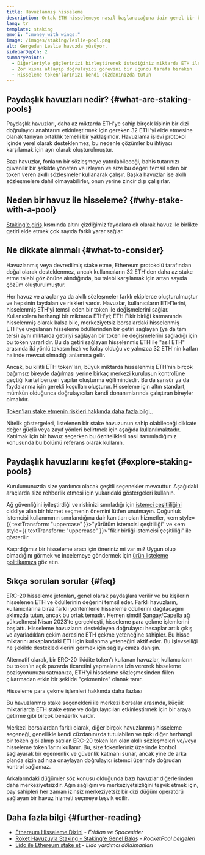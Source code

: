 ```yaml
---
title: Havuzlanmış hisseleme
description: Ortak ETH hisselemeye nasıl başlanacağına dair genel bir bakış
lang: tr
template: staking
emoji: ":money_with_wings:"
image: /images/staking/leslie-pool.png
alt: Gergedan Leslie havuzda yüzüyor.
sidebarDepth: 2
summaryPoints:
  - Diğerleriyle güçlerinizi birleştirerek istediğiniz miktarda ETH ile hisse alın ve ödüller kazanın
  - Zor kısmı atlayıp doğrulayıcı görevini bir üçüncü tarafa bırakın
  - Hisseleme token'larınızı kendi cüzdanınızda tutun
---
```


## Paydaşlık havuzları nedir? {#what-are-staking-pools}

Paydaşlık havuzları, daha az miktarda ETH'ye sahip birçok kişinin bir dizi doğrulayıcı anahtarını etkinleştirmek için gereken 32 ETH'yi elde etmesine olanak tanıyan ortaklık temelli bir yaklaşımdır. Havuzlama işlevi protokol içinde yerel olarak desteklenmez, bu nedenle çözümler bu ihtiyacı karşılamak için ayrı olarak oluşturulmuştur.

Bazı havuzlar, fonların bir sözleşmeye yatırılabileceği, bahis tutarınızı güvenilir bir şekilde yöneten ve izleyen ve size bu değeri temsil eden bir token veren akıllı sözleşmeler kullanarak çalışır. Başka havuzlar ise akıllı sözleşmelere dahil olmayabilirler, onun yerine zincir dışı çalışırlar.

## Neden bir havuz ile hisseleme? {#why-stake-with-a-pool}

[Staking'e giriş](/staking/) kısmında altını çizdiğimiz faydalara ek olarak havuz ile birlikte getiri elde etmek çok sayıda farklı yarar sağlar.

<CardGrid>
  <Card title="Düşük giriş engeli" emoji="🐟" description="Not a whale? No problem. Most staking pools let you stake virtually any amount of ETH by joining forces with other stakers, unlike staking solo which requires 32 ETH." />
  <Card title="Hemen hisseleyin" emoji=":stopwatch:" description="Staking with a pool is as easy as a token swap. No need to worry about hardware setup and node maintenance. Pools allow you to deposit your ETH which enables node operators to run validators. Rewards are then distributed to contributors minus a fee for node operations." />
  <Card title="Jetonları hisseleme" emoji=":droplet:" description="Many staking pools provide a token that represents a claim on your staked ETH and the rewards it generates. This allows you to make use of your staked ETH, e.g. as collateral in DeFi applications." />
</CardGrid>

<StakingComparison page="pools" />

## Ne dikkate alınmalı {#what-to-consider}

Havuzlanmış veya devredilmiş stake etme, Ethereum protokolü tarafından doğal olarak desteklenmez, ancak kullanıcıların 32 ETH'den daha az stake etme talebi göz önüne alındığında, bu talebi karşılamak için artan sayıda çözüm oluşturulmuştur.

Her havuz ve araçlar ya da akıllı sözleşmeler farklı ekiplerce oluşturulmuştur ve hepsinin faydaları ve riskleri vardır. Havuzlar, kullanıcıların ETH'lerini, hisselenmiş ETH'yi temsil eden bir token ile değişmelerini sağlar. Kullanıcılara herhangi bir miktarda ETH'yi; ETH Fikir birliği katmanında hisselenmiş olarak kalsa bile, merkeziyetsiz borsalardaki hisselenmiş ETH'ye uygulanan hisseleme ödüllerinden bir getiri sağlayan (ya da tam tersi) aynı miktarda getiriyi sağlayan bir token ile değişmelerini sağladığı için bu token yararlıdır. Bu da getiri sağlayan hisselenmiş ETH ile "asıl ETH" arasında iki yönlü takasın hızlı ve kolay olduğu ve yalnızca 32 ETH'nin katları halinde mevcut olmadığı anlamına gelir.

Ancak, bu kilitli ETH token'ları, büyük miktarda hisselenmiş ETH'nin birçok bağımsız bireyde dağılması yerine birkaç merkezi kuruluşun kontrolüne geçtiği kartel benzeri yapılar oluşturma eğilimindedir. Bu da sansür ya da faydalanma için gerekli koşulları oluşturur. Hisseleme için altın standart, mümkün olduğunca doğrulayıcıları kendi donanımlarında çalıştıran bireyler olmalıdır.

[Token'ları stake etmenin riskleri hakkında daha fazla bilgi.](https://notes.ethereum.org/@djrtwo/risks-of-lsd).

Nitelik göstergeleri, listelenen bir stake havuzunun sahip olabileceği dikkate değer güçlü veya zayıf yönleri belirtmek için aşağıda kullanılmaktadır. Katılmak için bir havuz seçerken bu öznitelikleri nasıl tanımladığımız konusunda bu bölümü referans olarak kullanın.

<StakingConsiderations page="pools" />

## Paydaşlık havuzlarını keşfet {#explore-staking-pools}

Kurulumunuzda size yardımcı olacak çeşitli seçenekler mevcuttur. Aşağıdaki araçlarda size rehberlik etmesi için yukarıdaki göstergeleri kullanın.

<ProductDisclaimer />

<StakingProductsCardGrid category="pools" />

Ağ güvenliğini iyileştirdiği ve riskinizi sınırladığı için [istemci çeşitliliğini](/developers/docs/nodes-and-clients/client-diversity/) ciddiye alan bir hizmet seçmenin önemini lütfen unutmayın. Çoğunluk istemcisi kullanımının sınırlandığına dair kanıtları olan hizmetler, <em style={{ textTransform: "uppercase" }}>"yürütüm istemcisi çeşitliliği"</em> ve <em style={{ textTransform: "uppercase" }}>"fikir birliği istemcisi çeşitliliği"</em> ile gösterilir.

Kaçırdığımız bir hisseleme aracı için öneriniz mi var mı? Uygun olup olmadığını görmek ve incelemeye göndermek için [ürün listeleme politikamıza](/contributing/adding-staking-products/) göz atın.

## Sıkça sorulan sorular {#faq}

<ExpandableCard title="Nasıl ödül kazanabilirim?">
ERC-20 hisseleme jetonları, genel olarak paydaşlara verilir ve bu kişilerin hisselenen ETH ve ödüllerinin değerini temsil eder. Farklı havuzların, kullanıcılarına biraz farklı yöntemlerle hisseleme ödüllerini dağıtacağını aklınızda tutun, ancak bu ortak temadır.
</ExpandableCard>

<ExpandableCard title="Stake ettiğim tutarı ne zaman geri çekebilirim?">
Hemen şimdi! Şangay/Capella ağ yükseltmesi Nisan 2023'te gerçekleşti, hisseleme para çekme işlemlerini başlattı. Hisseleme havuzlarını destekleyen doğrulayıcı hesaplar artık çıkış ve ayarladıkları çekim adresine ETH çekme yeteneğine sahipler. Bu hisse miktarını arkaplandaki ETH için kullanma yeteneğini aktif eder. Bu işlevselliği ne şekilde desteklediklerini görmek için sağlayıcınıza danışın.

Alternatif olarak, bir ERC-20 likidite token'ı kullanan havuzlar, kullanıcıların bu token'ın açık pazarda ticaretini yapmalarına izin vererek hisseleme pozisyonunuzu satmanıza, ETH'yi hisseleme sözleşmesinden fiilen çıkarmadan etkin bir şekilde "çekmenize" olanak tanır.

<ButtonLink href="/staking/withdrawals/">Hisseleme para çekme işlemleri hakkında daha fazlası</ButtonLink>
</ExpandableCard>

<ExpandableCard title="Bu benim borsamla stake yapmaktan farklı mı?">
Bu havuzlanmış stake seçenekleri ile merkezi borsalar arasında, küçük miktarlarda ETH stake etme ve doğrulayıcıları etkinleştirmek için bir araya getirme gibi birçok benzerlik vardır.

Merkezi borsalardan farklı olarak, diğer birçok havuzlanmış hisseleme seçeneği, genellikle kendi cüzdanınızda tutulabilen ve tıpkı diğer herhangi bir token gibi alınıp satılan ERC-20 token'ları olan akıllı sözleşmeleri ve/veya hisseleme token'larını kullanır. Bu, size tokenleriniz üzerinde kontrol sağlayarak bir egemenlik ve güvenlik katmanı sunar, ancak yine de arka planda sizin adınıza onaylayan doğrulayıcı istemci üzerinde doğrudan kontrol sağlamaz.

Arkalarındaki düğümler söz konusu olduğunda bazı havuzlar diğerlerinden daha merkeziyetsizdir. Ağın sağlığını ve merkeziyetsizliğini teşvik etmek için, pay sahipleri her zaman izinsiz merkeziyetsiz bir dizi düğüm operatörü sağlayan bir havuz hizmeti seçmeye teşvik edilir.
</ExpandableCard>

## Daha fazla bilgi {#further-reading}

- [Ethereum Hisseleme Dizini](https://www.staking.directory/) - _Eridian ve Spacesider_
- [Roket Havuzuyla Staking - Staking'e Genel Bakış](https://docs.rocketpool.net/guides/staking/overview.html) - _RocketPool belgeleri_
- [Lido ile Ethereum stake et](https://help.lido.fi/en/collections/2947324-staking-ethereum-with-lido) - _Lido yardımcı dökümanları_
